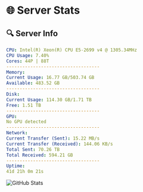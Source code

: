 # 🌐 Server Stats
## 🔍 Server Info
```yaml
CPU: Intel(R) Xeon(R) CPU E5-2699 v4 @ 1305.34MHz
CPU Usage: 7.40%
Cores: 44P | 88T
-----------------------------------
Memory:
Current Usage: 16.77 GB/503.74 GB
Available: 483.52 GB
-----------------------------------
Disk:
Current Usage: 114.30 GB/1.71 TB
Free: 1.51 TB
-----------------------------------
GPU:
No GPU detected
-----------------------------------
Network:
Current Transfer (Sent): 15.22 MB/s
Current Transfer (Received): 144.06 KB/s
Total Sent: 70.26 TB
Total Received: 594.21 GB
-----------------------------------
Uptime:
41d 21h 0m 21s
```
![GitHub Stats](https://img.shields.io/badge/Updated-2025-04-18_18:23:10-blue)